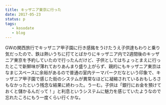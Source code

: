 ```yaml
---
title: キッザニア東京に行った
date: 2017-05-23
status: p
tags:
   - kosodate
   - blog
---
```


GWの関西旅行でキッザニア甲子園に行き感銘をうけたうえ子供達もわりと乗り気だったので、鉄は熱いうちに打てとばかりにキッザニア内で2週間後のキッザニア東京を予約していたので行ったんだけど、子供としてはちょっとまえに行ったとこで新鮮味が薄れておりあんまり盛り上がらず、親的にもキッザニア東京はなまじスペースに余裕があるので普通の室内テーマパークだなという印象で、キッザニア甲子園で感じた街のシステムが異常なほどに凝縮されているおもしろさもなかったという残念な結果に終わった。うーむ。子供は「銀行にお金を預けておくと儲かるんだって！」と利息というシステムに魅力を感じていたようなので忘れたころにもう一度くらい行くかな。
